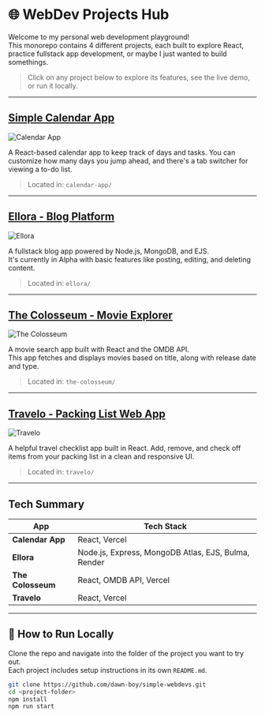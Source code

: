 # 🌐 WebDev Projects Hub

Welcome to my personal web development playground!  
This monorepo contains 4 different projects, each built to explore React, practice fullstack app development, or maybe I just wanted to build somethings.

> Click on any project below to explore its features, see the live demo, or run it locally.

---

## [Simple Calendar App](https://calender-dev.vercel.app/)
![Calendar App](https://github.com/user-attachments/assets/3db0ff0a-6939-4ca4-b5f2-f028a31280e0)

A React-based calendar app to keep track of days and tasks. You can customize how many days you jump ahead, and there's a tab switcher for viewing a to-do list.

> Located in: `calendar-app/`

---

## [Ellora - Blog Platform](https://ellora-k4md.onrender.com/)
![Ellora](https://github.com/user-attachments/assets/466e7b8b-c121-4320-a45d-2b2b32244982)

A fullstack blog app powered by Node.js, MongoDB, and EJS.  
It's currently in Alpha with basic features like posting, editing, and deleting content.

> Located in: `ellora/`

---

## [The Colosseum - Movie Explorer](https://the-colosseum.vercel.app/)
![The Colosseum](https://github.com/user-attachments/assets/0b6c2870-9946-49e2-b8d6-117c58d887c7)

A movie search app built with React and the OMDB API.  
This app fetches and displays movies based on title, along with release date and type.

> Located in: `the-colosseum/`

---

## [Travelo - Packing List Web App](https://travelo-dev.vercel.app/)
![Travelo](https://github.com/user-attachments/assets/6a952d13-8585-4914-a01f-1ef970519d20)

A helpful travel checklist app built in React. Add, remove, and check off items from your packing list in a clean and responsive UI.

> Located in: `travelo/`

---

## Tech Summary

| App | Tech Stack |
|-----|------------|
| **Calendar App** | React, Vercel |
| **Ellora** | Node.js, Express, MongoDB Atlas, EJS, Bulma, Render |
| **The Colosseum** | React, OMDB API, Vercel |
| **Travelo** | React, Vercel |

---

## 🧩 How to Run Locally

Clone the repo and navigate into the folder of the project you want to try out.  
Each project includes setup instructions in its own `README.md`.

```bash
git clone https://github.com/dawn-boy/simple-webdevs.git
cd <project-folder>
npm install
npm run start
